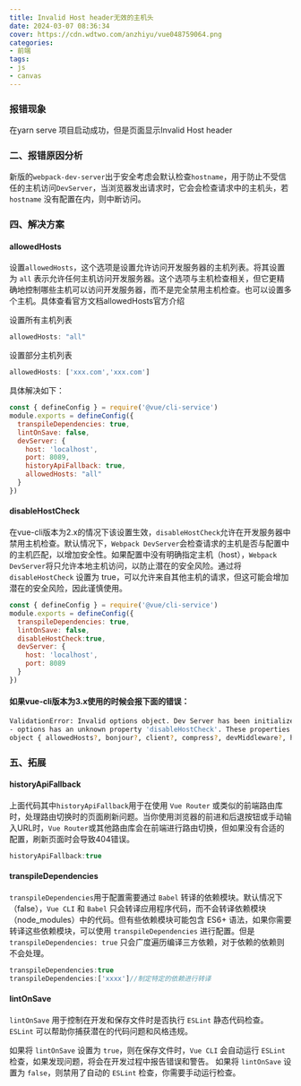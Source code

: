 ```yaml
---
title: Invalid Host header无效的主机头
date: 2024-03-07 08:36:34
cover: https://cdn.wdtwo.com/anzhiyu/vue048759064.png
categories:
- 前端
tags:
- js
- canvas
---
```



<!--more-->

### 报错现象
在yarn serve 项目启动成功，但是页面显示Invalid Host header

### 二、报错原因分析
新版的`webpack-dev-server`出于安全考虑会默认检查`hostname`，用于防止不受信任的主机访问`DevServer`，当浏览器发出请求时，它会会检查请求中的主机头，若`hostname` 没有配置在内，则中断访问。

### 四、解决方案
#### allowedHosts
设置`allowedHosts`，这个选项是设置允许访问开发服务器的主机列表。将其设置为 `all` 表示允许任何主机访问开发服务器。这个选项与主机检查相关，但它更精确地控制哪些主机可以访问开发服务器，而不是完全禁用主机检查。也可以设置多个主机。具体查看官方文档allowedHosts官方介绍

设置所有主机列表
```js
allowedHosts: "all"
```
设置部分主机列表
```js
allowedHosts: ['xxx.com','xxx.com']
```
具体解决如下：
```js
const { defineConfig } = require('@vue/cli-service')
module.exports = defineConfig({
  transpileDependencies: true,
  lintOnSave: false,
  devServer: {
    host: 'localhost', 
    port: 8089,
    historyApiFallback: true,
    allowedHosts: "all"
  }
})
```
#### disableHostCheck
在vue-cli版本为2.x的情况下该设置生效，`disableHostCheck`允许在开发服务器中禁用主机检查。默认情况下，`Webpack DevServer`会检查请求的主机是否与配置中的主机匹配，以增加安全性。如果配置中没有明确指定主机（host），`Webpack DevServer`将只允许本地主机访问，以防止潜在的安全风险。通过将 `disableHostCheck` 设置为 true，可以允许来自其他主机的请求，但这可能会增加潜在的安全风险，因此谨慎使用。
```js
const { defineConfig } = require('@vue/cli-service')
module.exports = defineConfig({
  transpileDependencies: true,
  lintOnSave: false,
  disableHostCheck:true,
  devServer: {
    host: 'localhost', 
    port: 8089
  }
})
```
#### 如果vue-cli版本为3.x使用的时候会报下面的错误：
```bash
ValidationError: Invalid options object. Dev Server has been initialized using an options object that does not match the API schema.
- options has an unknown property 'disableHostCheck'. These properties are valid:
object { allowedHosts?, bonjour?, client?, compress?, devMiddleware?, headers?, historyApiFallback?, host?, hot?, http2?, https?, ipc?, liveReload?, magicHtml?, onAfterSetupMiddleware?, onBeforeSetupMiddleware?, onListening?, open?, port?, proxy?, server?, setupExitSignals?, setupMiddlewares?, static?, watchFiles?, webSocketServer? }
```
### 五、拓展
#### historyApiFallback
上面代码其中`historyApiFallback`用于在使用 `Vue Router` 或类似的前端路由库时，处理路由切换时的页面刷新问题。当你使用浏览器的前进和后退按钮或手动输入URL时，`Vue Router`或其他路由库会在前端进行路由切换，但如果没有合适的配置，刷新页面时会导致404错误。
```js
historyApiFallback:true
```
#### transpileDependencies
`transpileDependencies`用于配置需要通过 `Babel` 转译的依赖模块。默认情况下（false），`Vue CLI` 和 `Babel` 只会转译应用程序代码，而不会转译依赖模块（node_modules）中的代码。但有些依赖模块可能包含 ES6+ 语法，如果你需要转译这些依赖模块，可以使用 `transpileDependencies` 进行配置。但是`transpileDependencies: true` 只会广度遍历编译三方依赖，对于依赖的依赖则不会处理。
```js
transpileDependencies:true
transpileDependencies:['xxxx']//制定特定的依赖进行转译
```
#### lintOnSave
`lintOnSave` 用于控制在开发和保存文件时是否执行 `ESLint` 静态代码检查。`ESLint` 可以帮助你捕获潜在的代码问题和风格违规。

如果将 `lintOnSave` 设置为 `true`，则在保存文件时，`Vue CLI` 会自动运行 `ESLint` 检查，如果发现问题，将会在开发过程中报告错误和警告。
如果将 `lintOnSave` 设置为 `false`，则禁用了自动的 `ESLint` 检查，你需要手动运行检查。